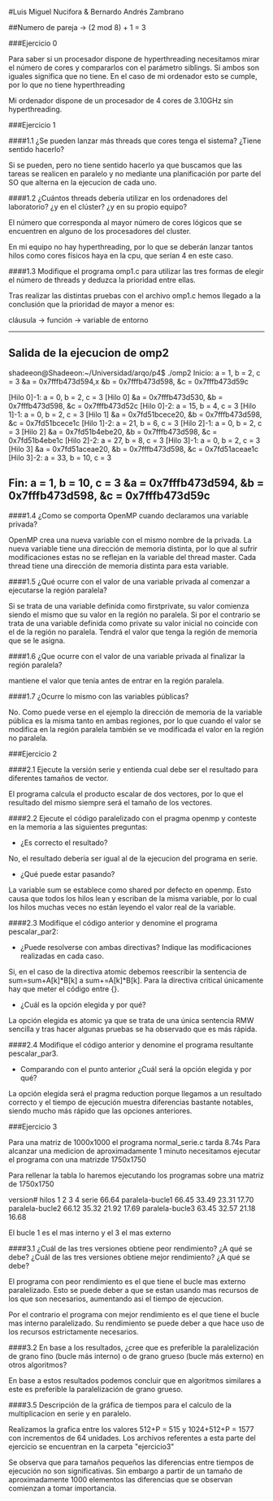 #Luis Miguel Nucifora & Bernardo Andrés Zambrano

##Numero de pareja -> (2 mod 8) + 1 = 3

###Ejercicio 0


Para saber si un procesador dispone de hyperthreading necesitamos mirar
el número de cores y compararlos con el parámetro siblings. Si ambos son
iguales significa que no tiene. En el caso de mi ordenador esto se cumple,
por lo que no tiene hyperthreading

Mi ordenador dispone de un procesador de 4 cores de 3.10GHz sin hyperthreading.


###Ejercicio 1


####1.1 ¿Se pueden lanzar más threads que cores tenga el sistema? ¿Tiene sentido hacerlo?

Si se pueden, pero no tiene sentido hacerlo ya que buscamos que las tareas
se realicen en paralelo y no mediante una planificación por parte del SO
que alterna en la ejecucion de cada uno.


####1.2 ¿Cuántos threads debería utilizar en los ordenadores del laboratorio?
¿y en el clúster? ¿y en su propio equipo?

El número que corresponda al mayor número de cores lógicos que se encuentren
en alguno de los procesadores del cluster.

En mi equipo no hay hyperthreading, por lo que se deberán lanzar tantos hilos
como cores físicos haya en la cpu, que serían 4 en este caso.


####1.3 Modifique el programa omp1.c para utilizar las tres formas de elegir el
número de threads y deduzca la prioridad entre ellas.

Tras realizar las distintas pruebas con el archivo omp1.c hemos llegado a la
conclusión que la prioridad de mayor a menor es: 

cláusula -> función -> variable de entorno

----------------------------------------------------------------------
Salida de la ejecucion de omp2
----------------------------------------------------------------------
shadeeon@Shadeeon:~/Universidad/arqo/p4$ ./omp2
Inicio: a = 1,	 b = 2,	 c = 3
	 &a = 0x7fffb473d594,x	 &b = 0x7fffb473d598,	 &c = 0x7fffb473d59c

[Hilo 0]-1: a = 0,	 b = 2,	 c = 3
[Hilo 0]	 &a = 0x7fffb473d530,	 &b = 0x7fffb473d598,	 &c = 0x7fffb473d52c
[Hilo 0]-2: a = 15,	 b = 4,	 c = 3
[Hilo 1]-1: a = 0,	 b = 2,	 c = 3
[Hilo 1]	 &a = 0x7fd51bcece20,	 &b = 0x7fffb473d598,	 &c = 0x7fd51bcece1c
[Hilo 1]-2: a = 21,	 b = 6,	 c = 3
[Hilo 2]-1: a = 0,	 b = 2,	 c = 3
[Hilo 2]	 &a = 0x7fd51b4ebe20,	 &b = 0x7fffb473d598,	 &c = 0x7fd51b4ebe1c
[Hilo 2]-2: a = 27,	 b = 8,	 c = 3
[Hilo 3]-1: a = 0,	 b = 2,	 c = 3
[Hilo 3]	 &a = 0x7fd51aceae20,	 &b = 0x7fffb473d598,	 &c = 0x7fd51aceae1c
[Hilo 3]-2: a = 33,	 b = 10,	 c = 3

Fin: a = 1,	 b = 10,	 c = 3
	 &a = 0x7fffb473d594,	 &b = 0x7fffb473d598,	 &c = 0x7fffb473d59c
-----------------------------------------------------------------------


####1.4 ¿Como se comporta OpenMP cuando declaramos una variable privada?

OpenMP crea una nueva variable con el mismo nombre de la privada. La nueva
variable tiene una dirección de memoria distinta, por lo que al sufrir
modificaciones estas no se reflejan en la variable del thread master.
Cada thread tiene una dirección de memoria distinta para esta variable.


####1.5 ¿Qué ocurre con el valor de una variable privada al comenzar a ejecutarse
la región paralela?

Si se trata de una variable definida como firstprivate, su valor comienza
siendo el mismo que su valor en la región no paralela. Si por el contrario
se trata de una variable definida como private su valor inicial no coincide
con el de la región no paralela. Tendrá el valor que tenga la región de
memoria que se le asigna.


####1.6 ¿Que ocurre con el valor de una variable privada al finalizar la región paralela?

mantiene el valor que tenía antes de entrar en la región paralela.


####1.7 ¿Ocurre lo mismo con las variables públicas?

No. Como puede verse en el ejemplo la dirección de memoria de la variable
pública es la misma tanto en ambas regiones, por lo que cuando el valor
se modifica en la región paralela también se ve modificada el valor
en la región no paralela.


###Ejercicio 2


####2.1 Ejecute la versión serie y entienda cual debe ser el resultado
para diferentes tamaños de vector.

El programa calcula el producto escalar de dos vectores, por lo que
el resultado del mismo siempre será el tamaño de los vectores.


####2.2 Ejecute el código paralelizado con el pragma openmp y conteste en
la memoria a las siguientes preguntas:

- ¿Es correcto el resultado?

No, el resultado debería ser igual al de la ejecucion del programa
en serie.

- ¿Qué puede estar pasando?

La variable sum se establece como shared por defecto en openmp. Esto
causa que todos los hilos lean y escriban de la misma variable, por lo
cual los hilos muchas veces no están leyendo el valor real de la
variable.


####2.3 Modifique el código anterior y denomine el programa pescalar_par2:


- ¿Puede resolverse con ambas directivas? Indique las modificaciones
realizadas en cada caso.

Si, en el caso de la directiva atomic debemos reescribir la sentencia de
sum=sum+A[k]*B[k] a sum+=A[k]*B[k]. Para la directiva critical únicamente
hay que meter el código entre {}.


- ¿Cuál es la opción elegida y por qué?

La opción elegida es atomic ya que se trata de una única sentencia RMW
sencilla y tras hacer algunas pruebas se ha observado que es más rápida.


####2.4 Modifique el código anterior y denomine el programa resultante pescalar_par3.


- Comparando con el punto anterior ¿Cuál será la opción elegida y por qué?

La opción elegida será el pragma reduction porque llegamos a un
resultado correcto y el tiempo de ejecución muestra diferencias bastante
notables, siendo mucho más rápido que las opciones anteriores.


###Ejercicio 3


Para una matriz de 1000x1000 el programa normal_serie.c tarda 8.74s
Para alcanzar una medicion de aproximadamente 1 minuto necesitamos
ejecutar el programa con una matrizde 1750x1750

Para rellenar la tabla lo haremos ejecutando los programas sobre una
matriz de 1750x1750


version\# hilos		1			2			3			4
serie				66.64
paralela-bucle1		66.45		33.49		23.31		17.70
paralela-bucle2		66.12		35.32		21.92		17.69
paralela-bucle3		63.45		32.57		21.18		16.68

El bucle 1 es el mas interno y el 3 el mas externo


####3.1 ¿Cuál de las tres versiones obtiene peor rendimiento? ¿A qué se debe?
¿Cuál de las tres versiones obtiene mejor rendimiento? ¿A qué se debe?


El programa con peor rendimiento es el que tiene el bucle mas externo
paralelizado. Esto se puede deber a que se estan usando mas recursos
de los que son necesarios, aumentando asi el tiempo de ejecucion.

Por el contrario el programa con mejor rendimiento es el que tiene el
bucle mas interno paralelizado. Su rendimiento se puede deber a que 
hace uso de los recursos estrictamente necesarios.


####3.2 En base a los resultados, ¿cree que es preferible la paralelización
de grano fino (bucle más interno) o de grano grueso (bucle más externo)
en otros algoritmos?


En base a estos resultados podemos concluir que en algoritmos similares
a este es preferible la paralelización de grano grueso.


####3.5 Descripción de la gráfica de tiempos para el calculo de la
multiplicacion en serie y en paralelo.


Realizamos la grafica entre los valores 512+P = 515 y 1024+512+P = 1577
con incrementos de 64 unidades. Los archivos referentes a esta parte del
ejercicio se encuentran en la carpeta "ejercicio3"

Se observa que para tamaños pequeños las diferencias entre tiempos
de ejecución no son significativas. Sin embargo a partir de un tamaño
de aproximadamente 1000 elementos las diferencias que se observan
comienzan a tomar importancia.

